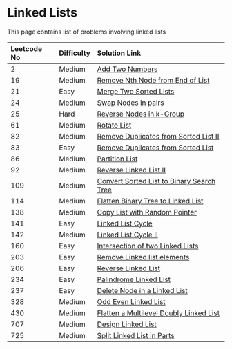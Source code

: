 # Linked Lists

This page contains list of problems involving linked lists

| Leetcode No | Difficulty | Solution Link |
| :--- | :--- | :--- |
| 2 | Medium | [Add Two Numbers](../difficulty-based-problem-index/leetcode-medium/leetcode-2-add-two-numbers.md) |
| 19 | Medium | [Remove Nth Node from End of List](../difficulty-based-problem-index/leetcode-medium/leetcode-19-remove-nth-node-from-end-of-list.md) |
| 21 | Easy | [Merge Two Sorted Lists](../difficulty-based-problem-index/leetcode-easy/leetcode-21-merge-two-sorted-lists.md) |
| 24 | Medium | [Swap Nodes in pairs](../difficulty-based-problem-index/leetcode-medium/leetcode-24-swap-nodes-in-pairs.md) |
| 25 | Hard | [Reverse Nodes in k-Group](../difficulty-based-problem-index/leetcode-hard/leetcode-25-reverse-nodes-in-k-group.md) |
| 61 | Medium | [Rotate List](../difficulty-based-problem-index/leetcode-medium/leetcode-61-rotate-list.md) |
| 82 | Medium | [Remove Duplicates from Sorted List II](../difficulty-based-problem-index/leetcode-medium/leetcode-82-remove-duplicates-from-sorted-list-ii.md) |
| 83 | Easy | [Remove Duplicates from Sorted List](../difficulty-based-problem-index/leetcode-easy/leetcode-83-remove-duplicates-from-sorted-list.md) |
| 86 | Medium | [Partition List](../difficulty-based-problem-index/leetcode-medium/leetcode-86-partition-list.md) |
| 92 | Medium | [Reverse Linked List II](../difficulty-based-problem-index/leetcode-medium/leetcode-92-reverse-linked-list-ii.md) |
| 109 | Medium | [Convert Sorted List to Binary Search Tree](../difficulty-based-problem-index/leetcode-medium/leetcode-109-convert-sorted-list-to-binary-search-tree.md) |
| 114 | Medium | [Flatten Binary Tree to Linked List](../difficulty-based-problem-index/leetcode-medium/leetcode-114-flatten-binary-tree-to-linked-list.md) |
| 138 | Medium | [Copy List with Random Pointer](../difficulty-based-problem-index/leetcode-medium/leetcode-138-copy-list-with-random-pointer.md) |
| 141 | Easy | [Linked List Cycle](../difficulty-based-problem-index/leetcode-easy/leetcode-141-linked-list-cycle.md) |
| 142 | Medium | [Linked List Cycle II](../difficulty-based-problem-index/leetcode-medium/leetcode-142-linked-list-cycle-ii.md) |
| 160 | Easy | [Intersection of two Linked Lists](../difficulty-based-problem-index/leetcode-easy/leetcode-160-intersection-of-two-linked-lists.md) |
| 203 | Easy | [Remove Linked list elements](../difficulty-based-problem-index/leetcode-easy/leetcode-203-remove-linked-list-elements.md) |
| 206 | Easy | [Reverse Linked List](../difficulty-based-problem-index/leetcode-easy/leetcode-206-reverse-linked-list.md) |
| 234 | Easy | [Palindrome Linked List](../difficulty-based-problem-index/leetcode-easy/leetcode-234-palindrome-linked-list.md) |
| 237 | Easy | [Delete Node in a Linked List](../difficulty-based-problem-index/leetcode-easy/leetcode-237-delete-node-in-a-linked-list.md) |
| 328 | Medium | [Odd Even Linked List](../difficulty-based-problem-index/leetcode-medium/leetcode-328-odd-even-linked-list.md) |
| 430 | Medium | [Flatten a Multilevel Doubly Linked List](../difficulty-based-problem-index/leetcode-medium/leetcode-430-flatten-a-multilevel-doubly-linked-list.md) |
| 707 | Medium | [Design Linked List](../difficulty-based-problem-index/leetcode-medium/leetcode-707-design-linked-list.md) |
| 725 | Medium | [Split Linked List in Parts](../difficulty-based-problem-index/leetcode-medium/leetcode-725-split-linked-list-in-parts.md) |






